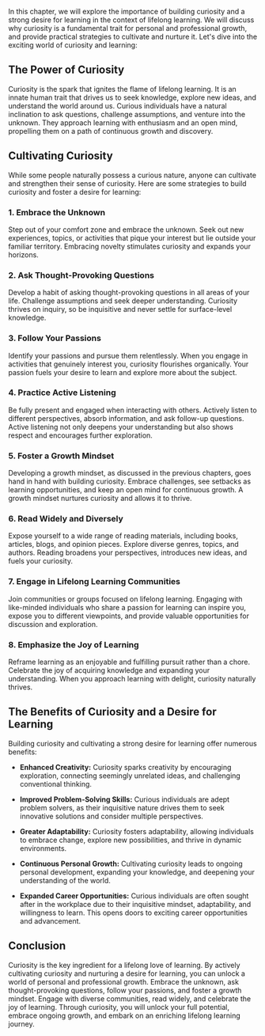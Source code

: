
In this chapter, we will explore the importance of building curiosity and a strong desire for learning in the context of lifelong learning. We will discuss why curiosity is a fundamental trait for personal and professional growth, and provide practical strategies to cultivate and nurture it. Let's dive into the exciting world of curiosity and learning:

The Power of Curiosity
----------------------

Curiosity is the spark that ignites the flame of lifelong learning. It is an innate human trait that drives us to seek knowledge, explore new ideas, and understand the world around us. Curious individuals have a natural inclination to ask questions, challenge assumptions, and venture into the unknown. They approach learning with enthusiasm and an open mind, propelling them on a path of continuous growth and discovery.

Cultivating Curiosity
---------------------

While some people naturally possess a curious nature, anyone can cultivate and strengthen their sense of curiosity. Here are some strategies to build curiosity and foster a desire for learning:

### 1. Embrace the Unknown

Step out of your comfort zone and embrace the unknown. Seek out new experiences, topics, or activities that pique your interest but lie outside your familiar territory. Embracing novelty stimulates curiosity and expands your horizons.

### 2. Ask Thought-Provoking Questions

Develop a habit of asking thought-provoking questions in all areas of your life. Challenge assumptions and seek deeper understanding. Curiosity thrives on inquiry, so be inquisitive and never settle for surface-level knowledge.

### 3. Follow Your Passions

Identify your passions and pursue them relentlessly. When you engage in activities that genuinely interest you, curiosity flourishes organically. Your passion fuels your desire to learn and explore more about the subject.

### 4. Practice Active Listening

Be fully present and engaged when interacting with others. Actively listen to different perspectives, absorb information, and ask follow-up questions. Active listening not only deepens your understanding but also shows respect and encourages further exploration.

### 5. Foster a Growth Mindset

Developing a growth mindset, as discussed in the previous chapters, goes hand in hand with building curiosity. Embrace challenges, see setbacks as learning opportunities, and keep an open mind for continuous growth. A growth mindset nurtures curiosity and allows it to thrive.

### 6. Read Widely and Diversely

Expose yourself to a wide range of reading materials, including books, articles, blogs, and opinion pieces. Explore diverse genres, topics, and authors. Reading broadens your perspectives, introduces new ideas, and fuels your curiosity.

### 7. Engage in Lifelong Learning Communities

Join communities or groups focused on lifelong learning. Engaging with like-minded individuals who share a passion for learning can inspire you, expose you to different viewpoints, and provide valuable opportunities for discussion and exploration.

### 8. Emphasize the Joy of Learning

Reframe learning as an enjoyable and fulfilling pursuit rather than a chore. Celebrate the joy of acquiring knowledge and expanding your understanding. When you approach learning with delight, curiosity naturally thrives.

The Benefits of Curiosity and a Desire for Learning
---------------------------------------------------

Building curiosity and cultivating a strong desire for learning offer numerous benefits:

* **Enhanced Creativity:** Curiosity sparks creativity by encouraging exploration, connecting seemingly unrelated ideas, and challenging conventional thinking.

* **Improved Problem-Solving Skills:** Curious individuals are adept problem solvers, as their inquisitive nature drives them to seek innovative solutions and consider multiple perspectives.

* **Greater Adaptability:** Curiosity fosters adaptability, allowing individuals to embrace change, explore new possibilities, and thrive in dynamic environments.

* **Continuous Personal Growth:** Cultivating curiosity leads to ongoing personal development, expanding your knowledge, and deepening your understanding of the world.

* **Expanded Career Opportunities:** Curious individuals are often sought after in the workplace due to their inquisitive mindset, adaptability, and willingness to learn. This opens doors to exciting career opportunities and advancement.

Conclusion
----------

Curiosity is the key ingredient for a lifelong love of learning. By actively cultivating curiosity and nurturing a desire for learning, you can unlock a world of personal and professional growth. Embrace the unknown, ask thought-provoking questions, follow your passions, and foster a growth mindset. Engage with diverse communities, read widely, and celebrate the joy of learning. Through curiosity, you will unlock your full potential, embrace ongoing growth, and embark on an enriching lifelong learning journey.
